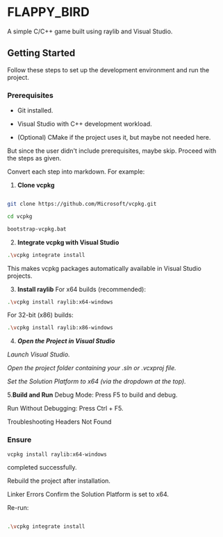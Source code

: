 # FLAPPY_BIRD

A simple C/C++ game built using raylib and Visual Studio.

## Getting Started

Follow these steps to set up the development environment and run the project.

### Prerequisites

- Git installed.

- Visual Studio with C++ development workload.

- (Optional) CMake if the project uses it, but maybe not needed here.

But since the user didn't include prerequisites, maybe skip. Proceed with the steps as given.

Convert each step into markdown. For example:

1. **Clone vcpkg**

```bash

git clone https://github.com/Microsoft/vcpkg.git

cd vcpkg

bootstrap-vcpkg.bat

```
2. **Integrate vcpkg with Visual Studio**
```bash
.\vcpkg integrate install
```
This makes vcpkg packages automatically available in Visual Studio projects.

3. **Install raylib**
For x64 builds (recommended):

```bash
.\vcpkg install raylib:x64-windows
```
For 32-bit (x86) builds:

```bash
.\vcpkg install raylib:x86-windows
```
4. ***Open the Project in Visual Studio***

*Launch Visual Studio.*

*Open the project folder containing your .sln or .vcxproj file.*

*Set the Solution Platform to x64 (via the dropdown at the top).*

5.****Build and Run****
Debug Mode: Press F5 to build and debug.

Run Without Debugging: Press Ctrl + F5.

Troubleshooting
Headers Not Found

### Ensure 
```
vcpkg install raylib:x64-windows 
```
completed successfully.

Rebuild the project after installation.

Linker Errors
Confirm the Solution Platform is set to x64.

Re-run:

```bash

.\vcpkg integrate install
```
